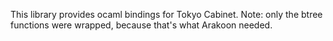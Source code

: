 This library provides ocaml bindings for Tokyo Cabinet. 
Note: only the btree functions were wrapped, because that's what Arakoon needed.
